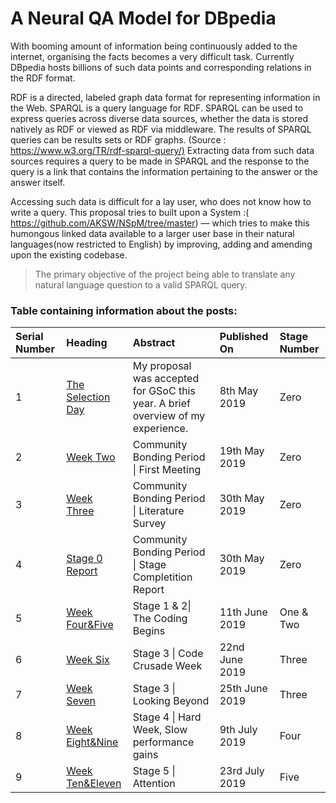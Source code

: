 #  A Neural QA Model for DBpedia 

With booming amount of information being continuously added to the internet, organising the facts becomes a very difficult task. Currently DBpedia hosts billions of such data points and corresponding relations in the RDF format.  
 
RDF is a directed, labeled graph data format for representing information in the Web. SPARQL is a query language for RDF. SPARQL can be used to express queries across diverse data sources, whether the data is stored natively as RDF or viewed as RDF via middleware. The results of SPARQL queries can be results sets or RDF graphs. (Source : <https://www.w3.org/TR/rdf-sparql-query/​)>
 Extracting data from such data sources requires a query to be made in SPARQL and the response to the query is a link that contains the information pertaining to the answer or the answer itself. 
 
 Accessing such data is difficult for a lay user, who does not know how to write a query. This proposal tries to built upon a System :(​ <https://github.com/AKSW/NSpM/tree/master> ​) —  which tries to make this humongous linked data available to a larger user base in their natural languages(now restricted to English) by improving, adding and amending upon the existing codebase. 
 
 > The primary objective of the project being able to translate any natural language question to a valid SPARQL query.  

### Table containing information about the posts:

 | Serial Number| Heading           |Abstract|  Published On | Stage Number |
|:-------------|:------------------|:-----------|:------|:----|
| 1           | [The Selection Day](./TheSelectionDay) | My proposal was accepted for GSoC this year. A brief overview of my experience.| 8th May 2019  | Zero|
| 2           | [Week Two](./WeekTwo) | Community Bonding Period \| First Meeting | 19th May 2019  | Zero |
| 3           | [Week Three](./WeekThree) | Community Bonding Period \| Literature Survey | 30th May 2019  | Zero |
| 4          | [Stage 0 Report](./stage0) | Community Bonding Period \| Stage Completition Report | 30th May 2019  | Zero |
| 5          | [Week Four&Five](./WeekFive) | Stage 1 & 2\| The Coding Begins | 11th June 2019  | One & Two |
| 6          | [Week Six](./WeekSix) | Stage 3 \| Code Crusade Week | 22nd June 2019  | Three |
| 7          | [Week Seven](./WeekSeven) | Stage 3 \| Looking Beyond | 25th June 2019  | Three |
| 8          | [Week Eight&Nine](./WeekNine) | Stage 4 \| Hard Week, Slow performance gains | 9th July 2019  | Four |
| 9          | [Week Ten&Eleven](./WeekEleven) | Stage 5 \| Attention | 23rd July 2019  | Five |


